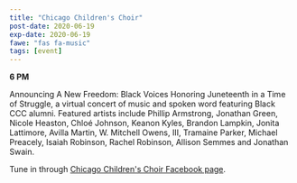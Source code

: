 ```yaml
---
title: "Chicago Children's Choir"
post-date: 2020-06-19
exp-date: 2020-06-19
fawe: "fas fa-music"
tags: [event]
---
```

**6 PM**

Announcing A New Freedom: Black Voices Honoring Juneteenth in a Time of Struggle, a virtual concert of music and spoken word featuring Black CCC alumni. Featured artists include Phillip Armstrong, Jonathan Green, Nicole Heaston, Chloé Johnson, Keanon Kyles, Brandon Lampkin, Jonita Lattimore, Avilla Martin, W. Mitchell Owens, III, Tramaine Parker, Michael Preacely, Isaiah Robinson, Rachel Robinson, Allison Semmes and Jonathan Swain.

Tune in through <a href="https://www.facebook.com/ccchoir" target="_blank">Chicago Children's Choir Facebook page</a>.
